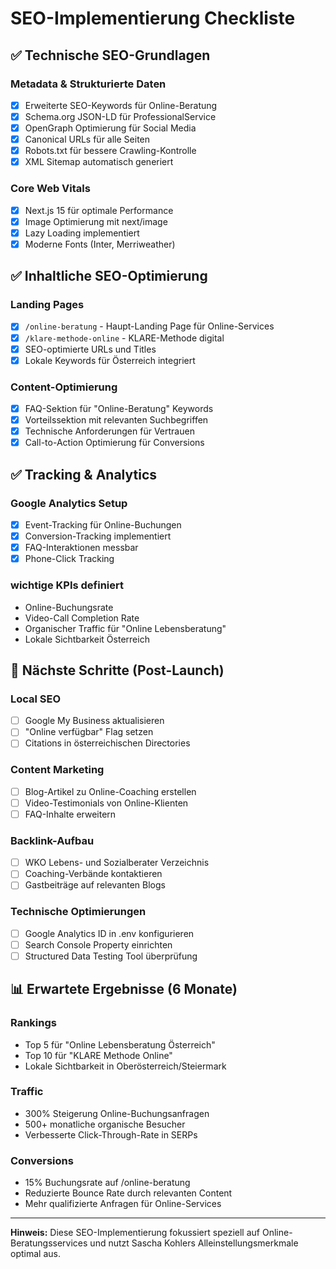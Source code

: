 # SEO-Implementierung Checkliste

## ✅ Technische SEO-Grundlagen

### Metadata & Strukturierte Daten
- [x] Erweiterte SEO-Keywords für Online-Beratung
- [x] Schema.org JSON-LD für ProfessionalService
- [x] OpenGraph Optimierung für Social Media
- [x] Canonical URLs für alle Seiten
- [x] Robots.txt für bessere Crawling-Kontrolle
- [x] XML Sitemap automatisch generiert

### Core Web Vitals
- [x] Next.js 15 für optimale Performance
- [x] Image Optimierung mit next/image
- [x] Lazy Loading implementiert
- [x] Moderne Fonts (Inter, Merriweather)

## ✅ Inhaltliche SEO-Optimierung

### Landing Pages
- [x] `/online-beratung` - Haupt-Landing Page für Online-Services
- [x] `/klare-methode-online` - KLARE-Methode digital
- [x] SEO-optimierte URLs und Titles
- [x] Lokale Keywords für Österreich integriert

### Content-Optimierung
- [x] FAQ-Sektion für "Online-Beratung" Keywords
- [x] Vorteilssektion mit relevanten Suchbegriffen
- [x] Technische Anforderungen für Vertrauen
- [x] Call-to-Action Optimierung für Conversions

## ✅ Tracking & Analytics

### Google Analytics Setup
- [x] Event-Tracking für Online-Buchungen
- [x] Conversion-Tracking implementiert
- [x] FAQ-Interaktionen messbar
- [x] Phone-Click Tracking

### wichtige KPIs definiert
- Online-Buchungsrate
- Video-Call Completion Rate
- Organischer Traffic für "Online Lebensberatung"
- Lokale Sichtbarkeit Österreich

## 🔄 Nächste Schritte (Post-Launch)

### Local SEO
- [ ] Google My Business aktualisieren
- [ ] "Online verfügbar" Flag setzen
- [ ] Citations in österreichischen Directories

### Content Marketing
- [ ] Blog-Artikel zu Online-Coaching erstellen
- [ ] Video-Testimonials von Online-Klienten
- [ ] FAQ-Inhalte erweitern

### Backlink-Aufbau
- [ ] WKO Lebens- und Sozialberater Verzeichnis
- [ ] Coaching-Verbände kontaktieren
- [ ] Gastbeiträge auf relevanten Blogs

### Technische Optimierungen
- [ ] Google Analytics ID in .env konfigurieren
- [ ] Search Console Property einrichten
- [ ] Structured Data Testing Tool überprüfung

## 📊 Erwartete Ergebnisse (6 Monate)

### Rankings
- Top 5 für "Online Lebensberatung Österreich"
- Top 10 für "KLARE Methode Online"
- Lokale Sichtbarkeit in Oberösterreich/Steiermark

### Traffic
- 300% Steigerung Online-Buchungsanfragen
- 500+ monatliche organische Besucher
- Verbesserte Click-Through-Rate in SERPs

### Conversions
- 15% Buchungsrate auf /online-beratung
- Reduzierte Bounce Rate durch relevanten Content
- Mehr qualifizierte Anfragen für Online-Services

---

**Hinweis:** Diese SEO-Implementierung fokussiert speziell auf Online-Beratungsservices und nutzt Sascha Kohlers Alleinstellungsmerkmale optimal aus.
